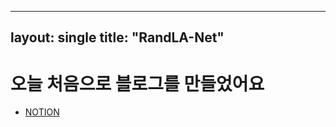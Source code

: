 ----
layout: single
title: "RandLA-Net"
----

# 오늘 처음으로 블로그를 만들었어요 
- [NOTION](https://www.notion.so/Pointnet-2b3b13d89a144a21bd0f501804432dd8)
